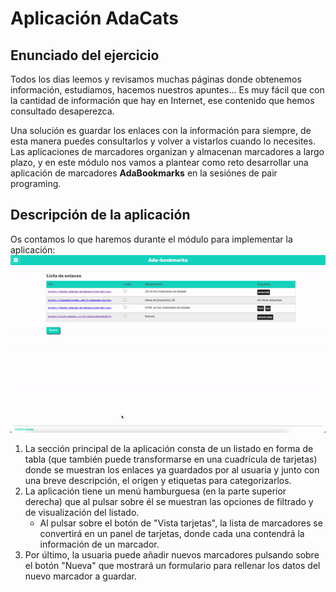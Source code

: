 # Aplicación AdaCats

## Enunciado del ejercicio

Todos los dias leemos y revisamos muchas páginas donde obtenemos información, estudiamos, hacemos nuestros apuntes... Es muy fácil que con la cantidad de información que hay en Internet, ese contenido que hemos consultado desaperezca.

Una solución es guardar los enlaces con la información para siempre, de esta manera puedes consultarlos y volver a vistarlos cuando lo necesites. Las aplicaciones de marcadores organizan y almacenan marcadores a largo plazo, y en este módulo nos vamos a plantear como reto desarrollar una aplicación de marcadores **AdaBookmarks** en la sesiónes de pair programing.

## Descripción de la aplicación

Os contamos lo que haremos durante el módulo para implementar la aplicación:
![AdaBookmarks Aplicación](./img/intro_bkm.gif)

1. La sección principal de la aplicación consta de un listado en forma de tabla (que también puede transformarse en una cuadrícula de tarjetas) donde se muestran los enlaces ya guardados por al usuaria y junto con una breve descripción, el origen y etiquetas para categorizarlos.
2. La aplicación tiene un menú hamburguesa (en la parte superior derecha) que al pulsar sobre él se muestran las opciones de filtrado y de visualización del listado.
   - Al pulsar sobre el botón de "Vista tarjetas", la lista de marcadores se convertirá en un panel de tarjetas, donde cada una contendrá la información de un marcador.
3. Por último, la usuaria puede añadir nuevos marcadores pulsando sobre el botón "Nueva" que mostrará un formulario para rellenar los datos del nuevo marcador a guardar.
